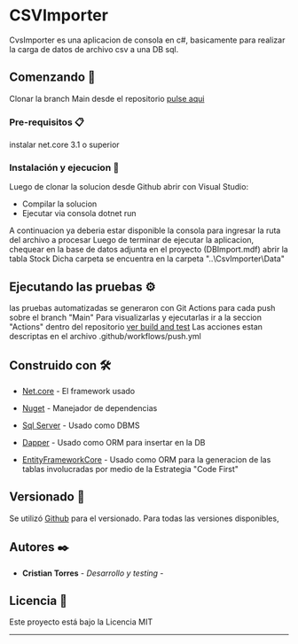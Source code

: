 # CSVImporter

CvsImporter es una aplicacion de consola en c#, basicamente para realizar la carga de datos de archivo csv a una DB sql.

## Comenzando 🚀

Clonar la branch Main desde el repositorio [pulse aqui](https://github.com/cristiantorres/PruebaCsvImporter_CristianTorres) 


### Pre-requisitos 📋

instalar net.core 3.1 o superior

### Instalación y ejecucion 🔧
Luego de clonar la solucion desde Github abrir con Visual Studio:
- Compilar la solucion
- Ejecutar via consola dotnet run

A continuacion ya deberia estar disponible la consola para ingresar la ruta del archivo a procesar
Luego de terminar de ejecutar la aplicacion, chequear en la base de datos  adjunta en el proyecto (DBImport.mdf) abrir la tabla Stock
Dicha carpeta se encuentra en la carpeta "..\CsvImporter\Data"

## Ejecutando las pruebas ⚙️

las pruebas automatizadas se generaron con Git Actions para cada push sobre el branch "Main"
Para visualizarlas y ejecutarlas ir a la seccion "Actions" dentro del repositorio [ver build and test](https://github.com/cristiantorres/PruebaCsvImporter_CristianTorres/actions)
Las acciones estan descriptas en el archivo .github/workflows/push.yml
 
## Construido con 🛠️

 
* [Net.core](https://docs.microsoft.com/aspnet/core/) - El framework usado
* [Nuget](https://www.nuget.org/) - Manejador de dependencias
* [Sql Server](https://docs.microsoft.com/en-us/sql/sql-server/) - Usado como DBMS
* [Dapper](https://dapper-tutorial.net/dapper) - Usado como ORM para insertar en la DB

* [EntityFrameworkCore](https://docs.microsoft.com/en-us/ef/core/) - Usado como ORM para la generacion de las tablas involucradas por medio de la Estrategia "Code First"
 
 

## Versionado 📌

Se utilizó [Github](http://semver.org/) para el versionado. Para todas las versiones disponibles,  

## Autores ✒️
 
* **Cristian Torres** - *Desarrollo y testing* -  
 

## Licencia 📄

Este proyecto está bajo la Licencia MIT

 



---
 

